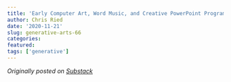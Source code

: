 ```yaml
---
title: 'Early Computer Art, Word Music, and Creative PowerPoint Programming'
author: Chris Ried
date: '2020-11-21'
slug: generative-arts-66
categories: 
featured: 
tags: ['generative']
---
```


_Originally posted on [Substack](https://generative.substack.com/p/early-computer-art-word-music-and)_